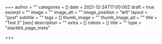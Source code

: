 +++
author = ""
categories = []
date = 2021-12-24T17:00:00Z
draft = true
excerpt = ""
image = ""
image_alt = ""
image_position = "left"
layout = "post"
subtitle = ""
tags = []
thumb_image = ""
thumb_image_alt = ""
title = "Test 2"
[seo]
description = ""
extra = []
robots = []
title = ""
type = "stackbit_page_meta"

+++
